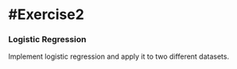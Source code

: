 #Exercise2
===============

### Logistic Regression
Implement logistic regression and apply it to two different datasets.

